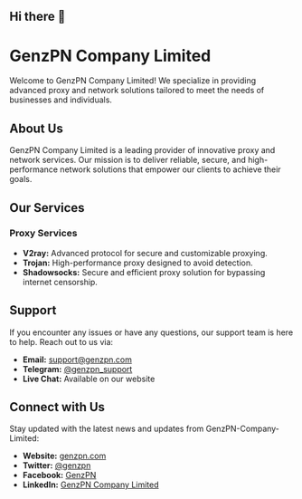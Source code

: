 ## Hi there 👋

<!--

**Here are some ideas to get you started:**

🙋‍♀️ A short introduction - what is your organization all about?
🌈 Contribution guidelines - how can the community get involved?
👩‍💻 Useful resources - where can the community find your docs? Is there anything else the community should know?
🍿 Fun facts - what does your team eat for breakfast?
🧙 Remember, you can do mighty things with the power of [Markdown](https://docs.github.com/github/writing-on-github/getting-started-with-writing-and-formatting-on-github/basic-writing-and-formatting-syntax)
-->

# GenzPN Company Limited

Welcome to GenzPN Company Limited! We specialize in providing advanced proxy and network solutions tailored to meet the needs of businesses and individuals.

## About Us

GenzPN Company Limited is a leading provider of innovative proxy and network services. Our mission is to deliver reliable, secure, and high-performance network solutions that empower our clients to achieve their goals.

## Our Services

### Proxy Services

- **V2ray:** Advanced protocol for secure and customizable proxying.
- **Trojan:** High-performance proxy designed to avoid detection.
- **Shadowsocks:** Secure and efficient proxy solution for bypassing internet censorship.

## Support

If you encounter any issues or have any questions, our support team is here to help. Reach out to us via:

- **Email:** support@genzpn.com
- **Telegram:** [@genzpn_support](https://t.me/genzpn_support)
- **Live Chat:** Available on our website

## Connect with Us

Stay updated with the latest news and updates from GenzPN-Company-Limited:

- **Website:** [genzpn.com](https://genzpn.com)
- **Twitter:** [@genzpn](https://twitter.com/genzpn)
- **Facebook:** [GenzPN](https://facebook.com/genzpn)
- **LinkedIn:** [GenzPN Company Limited](https://linkedin.com/company/genzpn)
